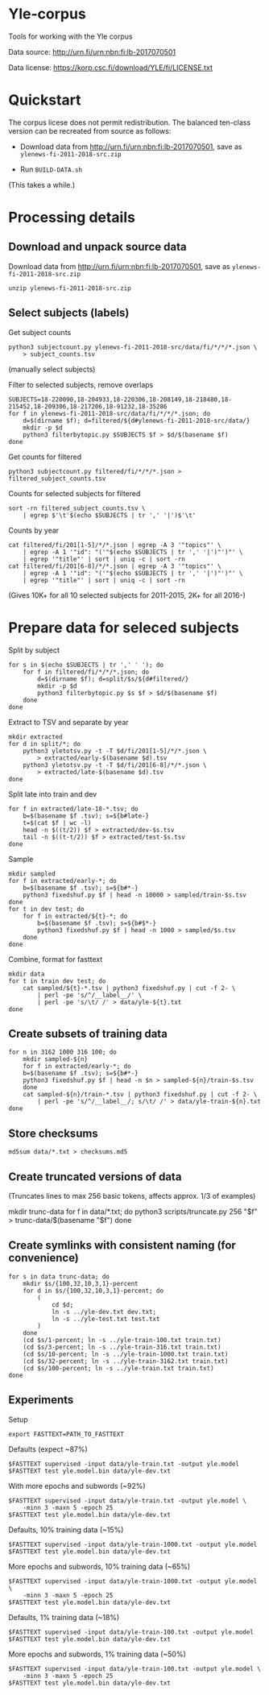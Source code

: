 # Yle-corpus

Tools for working with the Yle corpus

Data source: http://urn.fi/urn:nbn:fi:lb-2017070501

Data license: https://korp.csc.fi/download/YLE/fi/LICENSE.txt

# Quickstart

The corpus licese does not permit redistribution. The balanced
ten-class version can be recreated from source as follows:

* Download data from http://urn.fi/urn:nbn:fi:lb-2017070501, save as `ylenews-fi-2011-2018-src.zip`

* Run `BUILD-DATA.sh`

(This takes a while.)

# Processing details

## Download and unpack source data

Download data from http://urn.fi/urn:nbn:fi:lb-2017070501, save as `ylenews-fi-2011-2018-src.zip`

```
unzip ylenews-fi-2011-2018-src.zip
```

## Select subjects (labels)

Get subject counts

```
python3 subjectcount.py ylenews-fi-2011-2018-src/data/fi/*/*/*.json \
    > subject_counts.tsv
```

(manually select subjects)

Filter to selected subjects, remove overlaps

```
SUBJECTS=18-220090,18-204933,18-220306,18-208149,18-218480,18-215452,18-209306,18-217206,18-91232,18-35286
for f in ylenews-fi-2011-2018-src/data/fi/*/*/*.json; do
    d=$(dirname $f); d=filtered/${d#ylenews-fi-2011-2018-src/data/}
    mkdir -p $d
    python3 filterbytopic.py $SUBJECTS $f > $d/$(basename $f)
done
```

Get counts for filtered

```
python3 subjectcount.py filtered/fi/*/*/*.json > filtered_subject_counts.tsv
```

Counts for selected subjects for filtered

```
sort -rn filtered_subject_counts.tsv \
    | egrep $'\t'$(echo $SUBJECTS | tr ',' '|')$'\t'
```

Counts by year

```
cat filtered/fi/201[1-5]/*/*.json | egrep -A 3 '"topics"' \
    | egrep -A 1 '"id": "('"$(echo $SUBJECTS | tr ',' '|')"')"' \
    | egrep '"title"' | sort | uniq -c | sort -rn
cat filtered/fi/201[6-8]/*/*.json | egrep -A 3 '"topics"' \
    | egrep -A 1 '"id": "('"$(echo $SUBJECTS | tr ',' '|')"')"' \
    | egrep '"title"' | sort | uniq -c | sort -rn
```

(Gives 10K+ for all 10 selected subjects for 2011-2015, 2K+ for all 2016-)

# Prepare data for seleced subjects

Split by subject

```
for s in $(echo $SUBJECTS | tr ',' ' '); do
    for f in filtered/fi/*/*/*.json; do
        d=$(dirname $f); d=split/$s/${d#filtered/}
        mkdir -p $d
        python3 filterbytopic.py $s $f > $d/$(basename $f)
    done
done
```

Extract to TSV and separate by year

```
mkdir extracted
for d in split/*; do
    python3 yletotsv.py -t -T $d/fi/201[1-5]/*/*.json \
        > extracted/early-$(basename $d).tsv
    python3 yletotsv.py -t -T $d/fi/201[6-8]/*/*.json \
        > extracted/late-$(basename $d).tsv
done
```

Split late into train and dev

```
for f in extracted/late-18-*.tsv; do
    b=$(basename $f .tsv); s=${b#late-}
    t=$(cat $f | wc -l)
    head -n $((t/2)) $f > extracted/dev-$s.tsv
    tail -n $((t-t/2)) $f > extracted/test-$s.tsv
done
```

Sample

```
mkdir sampled
for f in extracted/early-*; do
    b=$(basename $f .tsv); s=${b#*-}
    python3 fixedshuf.py $f | head -n 10000 > sampled/train-$s.tsv
done
for t in dev test; do
    for f in extracted/${t}-*; do
        b=$(basename $f .tsv); s=${b#$*-}
        python3 fixedshuf.py $f | head -n 1000 > sampled/$s.tsv
    done
done
```

Combine, format for fasttext

```
mkdir data
for t in train dev test; do
    cat sampled/${t}-*.tsv | python3 fixedshuf.py | cut -f 2- \
        | perl -pe 's/^/__label__/' \
        | perl -pe 's/\t/ /' > data/yle-${t}.txt
done
```

## Create subsets of training data

```
for n in 3162 1000 316 100; do
    mkdir sampled-${n}
    for f in extracted/early-*; do
	b=$(basename $f .tsv); s=${b#*-}
	python3 fixedshuf.py $f | head -n $n > sampled-${n}/train-$s.tsv
    done
    cat sampled-${n}/train-*.tsv | python3 fixedshuf.py | cut -f 2- \
        | perl -pe 's/^/__label__/; s/\t/ /' > data/yle-train-${n}.txt
done
```

## Store checksums

```
md5sum data/*.txt > checksums.md5
```

## Create truncated versions of data

(Truncates lines to max 256 basic tokens, affects approx. 1/3 of examples)

mkdir trunc-data
for f in data/*.txt; do
    python3 scripts/truncate.py 256 "$f" > trunc-data/$(basename "$f")
done

## Create symlinks with consistent naming (for convenience)

```
for s in data trunc-data; do
    mkdir $s/{100,32,10,3,1}-percent
    for d in $s/{100,32,10,3,1}-percent; do
        ( 
            cd $d;
            ln -s ../yle-dev.txt dev.txt;
            ln -s ../yle-test.txt test.txt
        )
    done
    (cd $s/1-percent; ln -s ../yle-train-100.txt train.txt)
    (cd $s/3-percent; ln -s ../yle-train-316.txt train.txt)
    (cd $s/10-percent; ln -s ../yle-train-1000.txt train.txt)
    (cd $s/32-percent; ln -s ../yle-train-3162.txt train.txt)
    (cd $s/100-percent; ln -s ../yle-train.txt train.txt)
done
```

## Experiments

Setup

```
export FASTTEXT=PATH_TO_FASTTEXT
```

Defaults (expect ~87%)

```
$FASTTEXT supervised -input data/yle-train.txt -output yle.model
$FASTTEXT test yle.model.bin data/yle-dev.txt
```

With more epochs and subwords (~92%)

```
$FASTTEXT supervised -input data/yle-train.txt -output yle.model \
    -minn 3 -maxn 5 -epoch 25
$FASTTEXT test yle.model.bin data/yle-dev.txt
```

Defaults, 10% training data (~15%)

```
$FASTTEXT supervised -input data/yle-train-1000.txt -output yle.model
$FASTTEXT test yle.model.bin data/yle-dev.txt
```

More epochs and subwords, 10% training data (~65%)

```
$FASTTEXT supervised -input data/yle-train-1000.txt -output yle.model \
    -minn 3 -maxn 5 -epoch 25
$FASTTEXT test yle.model.bin data/yle-dev.txt
```

Defaults, 1% training data (~18%)

```
$FASTTEXT supervised -input data/yle-train-100.txt -output yle.model
$FASTTEXT test yle.model.bin data/yle-dev.txt
```

More epochs and subwords, 1% training data (~50%)

```
$FASTTEXT supervised -input data/yle-train-100.txt -output yle.model \
    -minn 3 -maxn 5 -epoch 25
$FASTTEXT test yle.model.bin data/yle-dev.txt
```
